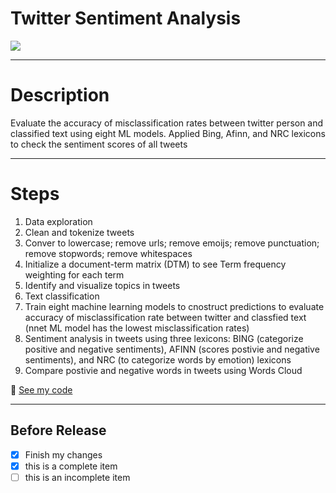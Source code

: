 # Twitter Sentiment Analysis
![](https://images.unsplash.com/photo-1600783245998-945baf9626bc?ixlib=rb-1.2.1&ixid=MnwxMjA3fDB8MHxwaG90by1wYWdlfHx8fGVufDB8fHx8&auto=format&fit=crop&w=967&q=80)

___
# Description
Evaluate the accuracy of misclassification rates between twitter person and classified text using eight ML models. Applied Bing, Afinn, and NRC lexicons to check the sentiment scores of all tweets
___
# Steps
1. Data exploration
2. Clean and tokenize tweets
3. Conver to lowercase; remove urls; remove emoijs; remove punctuation; remove stopwords; remove whitespaces
4. Initialize a document-term matrix (DTM) to see Term frequency weighting for each term
5. Identify and visualize topics in tweets 
6. Text classification
7. Train eight machine learning models to cnostruct predictions to evaluate accuracy of misclassification rate between twitter and classfied text (nnet ML model has the lowest misclassification rates)
8. Sentiment analysis in tweets using three lexicons: BING (categorize positive and negative sentiments), AFINN (scores postivie and negative sentiments), and NRC (to categorize words by emotion) lexicons  
9. Compare postivie and negative words in tweets using Words Cloud 

:file_folder: [See my code](https://github.com/Conniekoh/Twitter_sentiment_analysis/blob/main/codility/Twitterprojectfinal.r)
___
## Before Release
- [x] Finish my changes
- [x] this is a complete item
- [ ] this is an incomplete item
